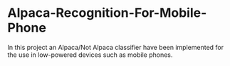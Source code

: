 # Alpaca-Recognition-For-Mobile-Phone
In this project an Alpaca/Not Alpaca classifier have been implemented for the use in low-powered devices such as mobile phones.
